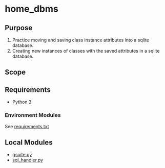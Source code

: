 # home_dbms

## Purpose
1. Practice moving and saving class instance attributes into a sqlite database.
2. Creating new instances of classes with the saved attributes in a sqlite database.

## Scope

## Requirements
* Python 3

### Environment Modules
See [requirements.txt](../requirements.txt)

## Local Modules
* [gsuite.py](../modules/gsuite.py)
* [sql_handler.py](../modules/sql_handler.py)